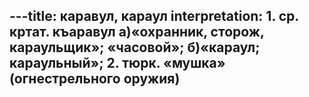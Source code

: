 ---title: каравул, караул
interpretation: 1. ср. кртат. къаравул а)«охранник, сторож, караульщик»; «часовой»; б)«караул; караульный»; 2. тюрк. «мушка» (огнестрельного оружия)
---
